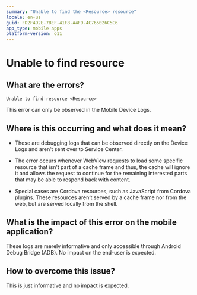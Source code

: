 ```yaml
---
summary: "Unable to find the <Resource> resource"
locale: en-us
guid: FD2F492E-7BEF-41F8-A4F9-4C765026C5C6
app_type: mobile apps
platform-version: o11
---
```


# Unable to find resource 

## What are the errors?

``Unable to find resource <Resource>`` 

This error can only be observed in the Mobile Device Logs.

## Where is this occurring and what does it mean?

* These are debugging logs that can be observed directly on the Device Logs and aren’t sent over to Service Center. 

* The error occurs whenever WebView requests to load some specific resource that isn’t part of a cache frame and thus, the cache will ignore it and allows the request to continue for the remaining interested parts that may be able to respond back with content. 

* Special cases are Cordova resources, such as JavaScript from Cordova plugins. These resources aren’t served by a cache frame nor from the web, but are served locally from the shell.

## What is the impact of this error on the mobile application?

These logs are merely informative and only accessible through Android Debug Bridge (ADB). No impact on the end-user is expected.

## How to overcome this issue?

This is just informative and no impact is expected.
